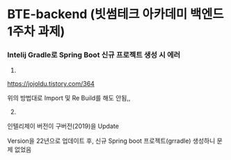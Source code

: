 # BTE-backend (빗썸테크 아카데미 백엔드 1주차 과제)

### Intelij Gradle로 Spring Boot 신규 프로젝트 생성 시 에러

1) 
https://jojoldu.tistory.com/364

위의 방법대로 Import 및 Re Build를 해도 안됨,,

2)
인텔리제이 버전이 구버전(2019)을 Update

Version을 22년으로 업데이트 후, 신규 Spring boot 프로젝트(grradle) 생성하니 문제 없었음
